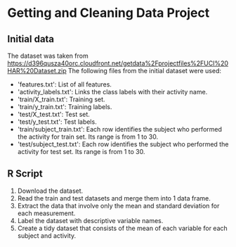 # Getting and Cleaning Data Project

## Initial data
The dataset was taken from https://d396qusza40orc.cloudfront.net/getdata%2Fprojectfiles%2FUCI%20HAR%20Dataset.zip
The following files from the initial dataset were used:
- 'features.txt': List of all features.
- 'activity_labels.txt': Links the class labels with their activity name.
- 'train/X_train.txt': Training set.
- 'train/y_train.txt': Training labels.
- 'test/X_test.txt': Test set.
- 'test/y_test.txt': Test labels.
- 'train/subject_train.txt': Each row identifies the subject who performed the activity for train set. Its range is from 1 to 30. 
- 'test/subject_test.txt': Each row identifies the subject who performed the activity for test set. Its range is from 1 to 30. 

## R Script
1. Download the dataset.
2. Read the train and test datasets and merge them into 1 data frame.
3. Extract the data that involve only the mean and standard deviation for each measurement.
4. Label the dataset with descriptive variable names.
5. Create a tidy dataset that consists of the mean of each variable for each subject and activity.
